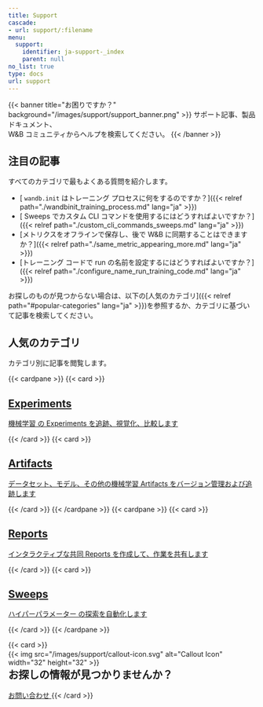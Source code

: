 ```yaml
---
title: Support
cascade:
- url: support/:filename
menu:
  support:
    identifier: ja-support-_index
    parent: null
no_list: true
type: docs
url: support
---
```


{{< banner title="お困りですか？" background="/images/support/support_banner.png" >}}
サポート記事、製品ドキュメント、<br>
W&B コミュニティからヘルプを検索してください。
{{< /banner >}}

## 注目の記事

すべてのカテゴリで最もよくある質問を紹介します。

* [ `wandb.init` はトレーニング プロセスに何をするのですか？]({{< relref path="./wandbinit_training_process.md" lang="ja" >}})
* [ Sweeps でカスタム CLI コマンドを使用するにはどうすればよいですか？]({{< relref path="./custom_cli_commands_sweeps.md" lang="ja" >}})
* [メトリクスをオフラインで保存し、後で W&B に同期することはできますか？]({{< relref path="./same_metric_appearing_more.md" lang="ja" >}})
* [トレーニング コードで run の名前を設定するにはどうすればよいですか？]({{< relref path="./configure_name_run_training_code.md" lang="ja" >}})

お探しのものが見つからない場合は、以下の[人気のカテゴリ]({{< relref path="#popular-categories" lang="ja" >}})を参照するか、カテゴリに基づいて記事を検索してください。

## 人気のカテゴリ

カテゴリ別に記事を閲覧します。

{{< cardpane >}}
  {{< card >}}
    <a href="index_experiments">
      <h2 className="card-title">Experiments</h2>
      <p className="card-content">機械学習 の Experiments を追跡、視覚化、比較します</p>
    </a>
  {{< /card >}}
  {{< card >}}
    <a href="index_artifacts">
      <h2 className="card-title">Artifacts</h2>
      <p className="card-content">データセット、モデル、その他の機械学習 Artifacts をバージョン管理および追跡します</p>
    </a>
  {{< /card >}}
{{< /cardpane >}}
{{< cardpane >}}
  {{< card >}}
    <a href="index_reports">
      <h2 className="card-title">Reports</h2>
      <p className="card-content">インタラクティブな共同 Reports を作成して、作業を共有します</p>
    </a>
  {{< /card >}}
  {{< card >}}
    <a href="index_sweeps">
      <h2 className="card-title">Sweeps</h2>
      <p className="card-content">ハイパーパラメーター の探索を自動化します</p>
    </a>
  {{< /card >}}
{{< /cardpane >}}

{{< card >}}
  <div className="card-banner-icon" style="float:left;margin-right:10px !important; margin-top: -12px !important">
    {{< img src="/images/support/callout-icon.svg" alt="Callout Icon" width="32" height="32" >}}
  </div>
  <h2>お探しの情報が見つかりませんか？</h2>
  <a href="mailto:support@wandb.com" className="contact-us-button">
    お問い合わせ
  </a>
 {{< /card >}}
